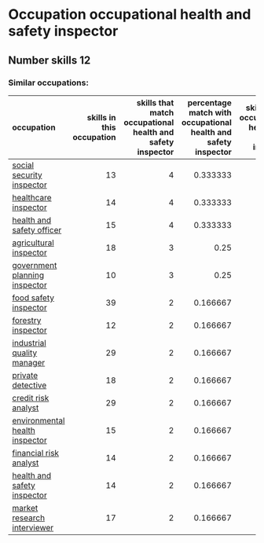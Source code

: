 # Occupation occupational health and safety inspector
## Number skills 12
### Similar occupations:
| occupation                                                          |   skills in this occupation |   skills that match occupational health and safety inspector |   percentage match with occupational health and safety inspector |   skills not in occupational health and safety inspector |
|:--------------------------------------------------------------------|----------------------------:|-------------------------------------------------------------:|-----------------------------------------------------------------:|---------------------------------------------------------:|
| [social security inspector](social_security_inspector.md)           |                          13 |                                                            4 |                                                         0.333333 |                                                        9 |
| [healthcare inspector](healthcare_inspector.md)                     |                          14 |                                                            4 |                                                         0.333333 |                                                       10 |
| [health and safety officer](health_and_safety_officer.md)           |                          15 |                                                            4 |                                                         0.333333 |                                                       11 |
| [agricultural inspector](agricultural_inspector.md)                 |                          18 |                                                            3 |                                                         0.25     |                                                       15 |
| [government planning inspector](government_planning_inspector.md)   |                          10 |                                                            3 |                                                         0.25     |                                                        7 |
| [food safety inspector](food_safety_inspector.md)                   |                          39 |                                                            2 |                                                         0.166667 |                                                       37 |
| [forestry inspector](forestry_inspector.md)                         |                          12 |                                                            2 |                                                         0.166667 |                                                       10 |
| [industrial quality manager](industrial_quality_manager.md)         |                          29 |                                                            2 |                                                         0.166667 |                                                       27 |
| [private detective](private_detective.md)                           |                          18 |                                                            2 |                                                         0.166667 |                                                       16 |
| [credit risk analyst](credit_risk_analyst.md)                       |                          29 |                                                            2 |                                                         0.166667 |                                                       27 |
| [environmental health inspector](environmental_health_inspector.md) |                          15 |                                                            2 |                                                         0.166667 |                                                       13 |
| [financial risk analyst](financial_risk_analyst.md)                 |                          14 |                                                            2 |                                                         0.166667 |                                                       12 |
| [health and safety inspector](health_and_safety_inspector.md)       |                          14 |                                                            2 |                                                         0.166667 |                                                       12 |
| [market research interviewer](market_research_interviewer.md)       |                          17 |                                                            2 |                                                         0.166667 |                                                       15 |
